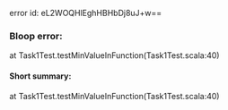 error id: eL2WOQHlEghHBHbDj8uJ+w==
### Bloop error:

at Task1Test.testMinValueInFunction(Task1Test.scala:40)
#### Short summary: 

at Task1Test.testMinValueInFunction(Task1Test.scala:40)